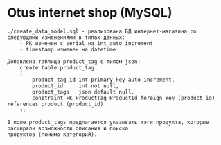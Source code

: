 # Otus internet shop (MySQL)

    ./create_data_model.sql - реализована БД интернет-магазина со следующими изменениями в типах данных:
        - PK изменен с serial на int auto increment
        - timestamp изменен на datetime
    
    Добавлена таблица product_tag с типом json:
        create table product_tag
        (
            product_tag_id int primary key auto_increment,
            product_id     int not null,
            product_tags   json default null,
            constraint FK_ProductTag_ProductId foreign key (product_id) references product (product_id)
        );

    В поле product_tags предлагается указывать тэги продукта, которые расширяли возможности описания и поиска 
    продуктов (помимо категорий).
